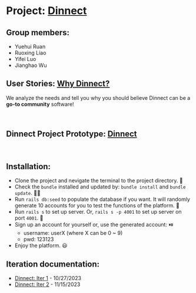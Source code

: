 # Project: [Dinnect ](https://dinnect-71eda9ef843e.herokuapp.com/login) 
## Group members:
- Yuehui Ruan
- Ruoxing Liao
- Yifei Luo
- Jianghao Wu


## User Stories: [Why Dinnect?](DINNECT_README.md)
We analyze the needs and tell you why you should believe Dinnect can be a __go-to community__ software!

<br>

## Dinnect Project Prototype: [Dinnect](https://dinnect-71eda9ef843e.herokuapp.com/login)
<br>

## Installation:
- Clone the project and nevigate the terminal to the project directory. 🤔
- Check the `bundle` installed and updated by: `bundle install` and `bundle update`. 👷‍♂️
- Run `rails db:seed` to populate the database if you want. It will randomly generate 10 accounts for you to test the functions of the platform. 🌳
- Run `rails s` to set up server. Or, `rails s -p 4001` to set up server on port `4001`. 🚰
- Sign up an account for yourself or, use the generated account: ⏯️
  - username: userX (where X can be 0 ~ 9)
  - pwd: 123123
- Enjoy the platform. 😃

## Iteration documentation:
- [Dinnect: Iter 1]( https://github.com/Ricky-lab/Dinnect/blob/main/iter1.md) - 10/27/2023
- [Dinnect: Iter 2](https://github.com/Ricky-lab/Dinnect/blob/iter2/README.md) - 11/15/2023
  

